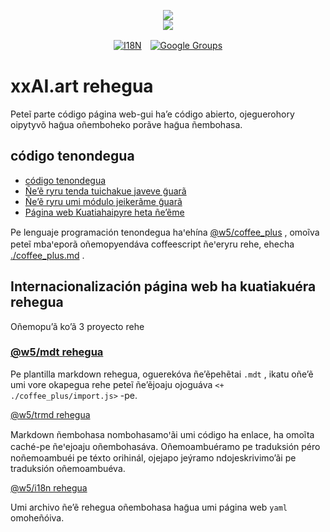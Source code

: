 <p align="center"><a href="https://xxai.art"><img src="https://cdn.jsdelivr.net/gh/xxai-art/doc/logo.svg"/></a><br/><a href="https://xxai.art"><img src="https://cdn.jsdelivr.net/gh/xxai-art/doc/xxai.svg"/></a></p><p align="center"><a href="https://github.com/xxai-art/doc#readme"><img alt="I18N" src="https://cdn.jsdelivr.net/gh/wactax/img/t.svg"/></a>　<a href="https://groups.google.com/u/0/g/xxai-art"><img alt="Google Groups" src="https://cdn.jsdelivr.net/gh/wactax/img/g-groups.svg"/></a></p>

# xxAI.art rehegua

Peteĩ parte código página web-gui ha’e código abierto, ojeguerohory oipytyvõ hag̃ua oñemboheko porãve hag̃ua ñembohasa.

## código tenondegua

* [código tenondegua](https://github.com/xxai-art/web)
* [Ñe’ẽ ryru tenda tuichakue javeve g̃uarã](https://github.com/xxai-art/web/tree/main/i18n)
* [Ñe’ẽ ryru umi módulo jeikerãme g̃uarã](https://github.com/wacpkg/user/tree/main/ui.i18n)
* [Página web Kuatiahaipyre heta ñe’ẽme](https://github.com/xxai-doc)

Pe lenguaje programación tenondegua haꞌehína [@w5/coffee_plus](http://npmjs.com/@w5/coffee_plus) , omoĩva peteĩ mbaꞌeporã oñemopyendáva coffeescript ñeꞌeryru rehe, ehecha [./coffee_plus.md](./coffee_plus.md) .

## Internacionalización página web ha kuatiakuéra rehegua

Oñemopu’ã ko’ã 3 proyecto rehe

### [@w5/mdt rehegua](https://www.npmjs.com/package/@w5/mdt)

Pe plantilla markdown rehegua, oguerekóva ñe’ẽpehẽtai `.mdt` , ikatu oñe’ẽ umi vore okapegua rehe peteĩ ñe’ẽjoaju ojoguáva `<+ ./coffee_plus/import.js>` -pe.

[@w5/trmd rehegua](https://www.npmjs.com/package/@w5/trmd)

Markdown ñembohasa nombohasamoꞌãi umi código ha enlace, ha omoĩta caché-pe ñeꞌejoaju oñembohasáva. Oñemoambuéramo pe traduksión péro noñemoambuéi pe téxto orihinál, ojejapo jeýramo ndojeskrivimoʼãi pe traduksión oñemoambuéva.

[@w5/i18n rehegua](https://www.npmjs.com/package/@w5/i18n)

Umi archivo ñe’ẽ rehegua oñembohasa hag̃ua umi página web `yaml` omoheñóiva.
